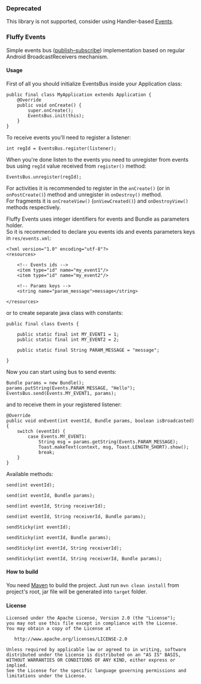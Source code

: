 ### Deprecated ###

This library is not supported, consider using Handler-based [Events](https://github.com/alexvasilkov/Events).

### Fluffy Events ###

Simple events bus ([publish–subscribe](http://en.wikipedia.org/wiki/Publish%E2%80%93subscribe_pattern)) implementation based on regular Android BroadcastReceivers mechanism.

#### Usage ####

First of all you should initialize EventsBus inside your Application class:

    public final class MyApplication extends Application {
        @Override
        public void onCreate() {
            super.onCreate();
            EventsBus.init(this);
        }
    }

To receive events you'll need to register a listener:

    int regId = EventsBus.register(listener);

When you're done listen to the events you need to unregister from events bus using `regId` value received from `register()` method:

    EventsBus.unregister(regId);

For activities it is recommended to register in the `onCreate()` (or in `onPostCreate()`) method and unregister in `onDestroy()` method.  
For fragments it is `onCreateView()` (`onViewCreated()`) and `onDestroyView()` methods respectively.  

Fluffy Events uses integer identifiers for events and Bundle as parameters holder.  
So it is recommended to declare you events ids and events parameters keys in `res/events.xml`:

    <?xml version="1.0" encoding="utf-8"?>
    <resources>

        <!-- Events ids -->
        <item type="id" name="my_event1"/>
        <item type="id" name="my_event2"/>

        <!-- Params keys -->
        <string name="param_message">message</string>

    </resources>

or to create separate java class with constants:

    public final class Events {

        public static final int MY_EVENT1 = 1;
        public static final int MY_EVENT2 = 2;

        public static final String PARAM_MESSAGE = "message";

    }

Now you can start using bus to send events:

    Bundle params = new Bundle();
    params.putString(Events.PARAM_MESSAGE, "Hello");
    EventsBus.send(Events.MY_EVENT1, params);

and to receive them in your registered listener:

    @Override
    public void onEvent(int eventId, Bundle params, boolean isBroadcasted) {
        switch (eventId) {
            case Events.MY_EVENT1:
                String msg = params.getString(Events.PARAM_MESSAGE);
                Toast.makeText(context, msg, Toast.LENGTH_SHORT).show();
                break;
        }
    }

Available methods:

    send(int eventId);

    send(int eventId, Bundle params);

    send(int eventId, String receiverId);

    send(int eventId, String receiverId, Bundle params);

    sendSticky(int eventId);

    sendSticky(int eventId, Bundle params);

    sendSticky(int eventId, String receiverId);

    sendSticky(int eventId, String receiverId, Bundle params);

#### How to build ####

You need [Maven](http://maven.apache.org/) to build the project. Just run `mvn clean install` from project's root, jar file will be generated into `target` folder.

#### License ####

    Licensed under the Apache License, Version 2.0 (the "License");
    you may not use this file except in compliance with the License.
    You may obtain a copy of the License at

       http://www.apache.org/licenses/LICENSE-2.0

    Unless required by applicable law or agreed to in writing, software
    distributed under the License is distributed on an "AS IS" BASIS,
    WITHOUT WARRANTIES OR CONDITIONS OF ANY KIND, either express or implied.
    See the License for the specific language governing permissions and
    limitations under the License.
